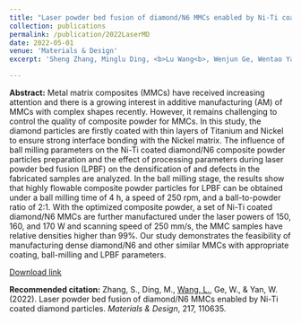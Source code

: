 ```yaml
---
title: "Laser powder bed fusion of diamond/N6 MMCs enabled by Ni-Ti coated diamond particles"
collection: publications
permalink: /publication/2022LaserMD
date: 2022-05-01
venue: 'Materials & Design'
excerpt: 'Sheng Zhang, Minglu Ding, <b>Lu Wang<b>, Wenjun Ge, Wentao Yan'

---
```

<b>Abstract:</b>
Metal matrix composites (MMCs) have received increasing attention and there is a growing interest in additive manufacturing (AM) of MMCs with complex shapes recently. However, it remains challenging to control the quality of composite powder for MMCs. In this study, the diamond particles are firstly coated with thin layers of Titanium and Nickel to ensure strong interface bonding with the Nickel matrix. The influence of ball milling parameters on the Ni-Ti coated diamond/N6 composite powder particles preparation and the effect of processing parameters during laser powder bed fusion (LPBF) on the densification of and defects in the fabricated samples are analyzed. In the ball milling stage, the results show that highly flowable composite powder particles for LPBF can be obtained under a ball milling time of 4 h, a speed of 250 rpm, and a ball-to-powder ratio of 2:1. With the optimized composite powder, a set of Ni-Ti coated diamond/N6 MMCs are further manufactured under the laser powers of 150, 160, and 170 W and scanning speed of 250 mm/s, the MMC samples have relative densities higher than 99%. Our study demonstrates the feasibility of manufacturing dense diamond/N6 and other similar MMCs with appropriate coating, ball-milling and LPBF parameters.

[Download link](https://doi.org/10.1016/j.matdes.2022.110635)

<b>Recommended citation:</b>
Zhang, S., Ding, M., <u>Wang, L.</u>, Ge, W., & Yan, W. (2022). Laser powder bed fusion of diamond/N6 MMCs enabled by Ni-Ti coated diamond particles. <i>Materials & Design</i>, 217, 110635.
